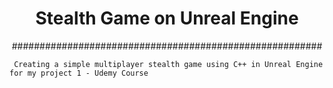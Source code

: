 <h1 align="center"> Stealth Game on Unreal Engine </h1>


 <p align="center"> ######################################################## </p>
     
     Creating a simple multiplayer stealth game using C++ in Unreal Engine for my project 1 - Udemy Course


